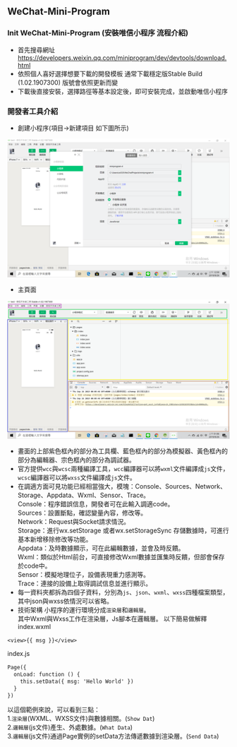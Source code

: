 ## WeChat-Mini-Program
### Init WeChat-Mini-Program (安裝唯信小程序 流程介紹)
* 首先搜尋網址 https://developers.weixin.qq.com/miniprogram/dev/devtools/download.html
* 依照個人喜好選擇想要下載的開發模板 通常下載穩定版Stable Build (1.02.1907300) 版號會依照更新而變
* 下載後直接安裝，選擇路徑等基本設定後，即可安裝完成，並啟動唯信小程序
### 開發者工具介紹
* 創建小程序(項目->新建項目 如下圖所示)   
<img src="https://github.com/sheng19960125/WeChat-Mini-Program/blob/master/step1.PNG" width="750px" alt="新增" />  

* 主頁面   
<img src="https://github.com/sheng19960125/WeChat-Mini-Program/blob/master/main.PNG" width="750px" alt="主頁" />
  
* 畫面的上部紫色框內的部分為工具欄、藍色框內的部分為模擬器、黃色框內的部分為編輯器、宗色框內的部分為調試器。  
* 官方提供`wcc`與`wcsc`兩種編譯工具，`wcc`編譯器可以將`wxml`文件編譯成`js`文件，`wcsc`編譯器可以將`wxss`文件編譯成`js`文件。
* 在調適方面可見功能已經相當強大，模塊：Console、Sources、Network、Storage、Appdata、Wxml、Sensor、Trace。  
Console：程序錯誤信息，開發者可在此輸入調適code。   
Sources：設置斷點，確認變量內容，修改等。  
Network：Request與Socket請求情況。  
Storage：進行wx.setStorage 或者wx.setStorageSync 存儲數據時，可進行基本新增移除修改等功能。  
Appdata：及時數據顯示，可在此編輯數據，並會及時反饋。  
Wxml：類似於Html前台，可直接修改Wxml數據並匯集時反饋，但部會保存於code中。  
Sensor：模擬地理位子，設備表現重力感測等。  
Trace：連接的設備上取得調試信息並進行顯示。  
* 每一資料夾都拆為四個子資料，分別為`js`、`json`、`wxml`、`wxss`四種檔案類型， 其中json與wxss依情況可以省略。
* 技術架構
小程序的運行環境分成`渲染層`和`邏輯層`。  
其中Wxml與Wxss工作在渲染層，Js腳本在邏輯層。
以下簡易做解釋  
index.wxml
```
<view>{{ msg }}</view>
```
index.js
```
Page({
  onLoad: function () {
    this.setData({ msg: 'Hello World' })
  }
})
```
以這個範例來說，可以看到三點：  
1.`渲染層`(WXML、WXSS文件)與數據相關。(`Show Dat`)  
2.`邏輯層`(js文件)產生、外處數據。(`What Data`)  
3.`邏輯層`(js文件)通過Page實例的setData方法傳遞數據到渲染層。(`Send Data`)  
